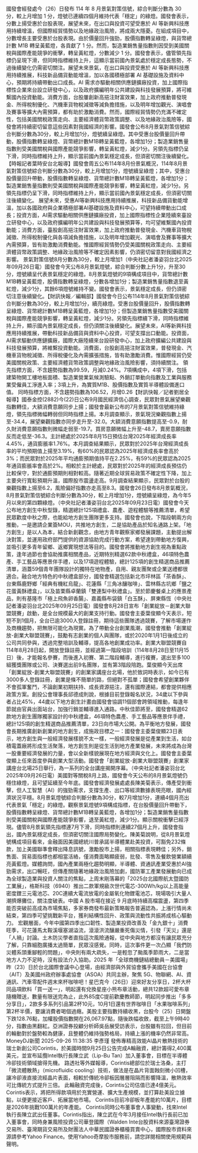 國發會經發處今（26）日發布 114 年 8 月景氣對策信號，綜合判斷分數為 30 分，較上月增加 1 分，燈號已連續四個月維持代表「穩定」的綠燈。國發會表示，分數上揚受惠於台股表現，展望未來，在出口與投資可望受惠於 AI 等新興科技應用持續增溫，但國際經貿情勢以及地緣政治風險，將成兩大隱憂。在組成項目中，分數增長主要受惠於台股表現。由於價量回升強勁，股價指數轉呈綠燈，與貨幣總計數 M1B 轉呈黃藍燈，各貢獻了 1 分。然而，製造業銷售量指數則因受到美國關稅與國際產能競爭的衝擊，轉呈黃紅燈，分數減少 1 分。國發會表示，儘管領先指標仍呈現下滑，但同時指標維持上升，這顯示當前國內景氣處於穩定成長態勢，不過後續變化仍需密切關注。展望未來景氣，在出口與投資受惠於 AI 等新興科技應用持續推展，科技新品備貨動能增溫，加以各國積極部署 AI 基礎設施及資料中心，預期將持續帶動出口成長。AI 需求亦驅動相關供應鏈擴廠投資，加上國際指標性企業來台設立研發中心，以及政府擴編明年公共建設與科技發展預算，將可維繫國內投資動能。消費方面，台股屢創新高挹注財富效果，加上政府推動普發現金、所得稅制優化、汽機車貨物稅減徵等減負擔措施，以及明年增加觀光、演唱會及賽事等擴大內需預算，都有助於激勵消費。然而，國際經貿情勢仍充滿不確定性，包括美國關稅政策走向、主要經濟體貨幣政策調整、以及地緣政治風險等，國發會將持續密切留意這些因素對我國經濟的影響。國發會公布8月景氣對策信號綜合判斷分數為30分，較上月增加1分，燈號續呈綠燈。其中受惠台股價量回升帶動，股價指數轉呈綠燈、貨幣總計數M1B轉呈黃藍燈，各增加1分；製造業銷售量指數則受美國關稅與國際產能競爭影響，轉呈黃紅燈，減少1分。另領先指標仍呈下滑，同時指標維持上升，顯示當前國內景氣穩定成長，但須密切關注後續變化。【時報記者葉時安台北報導】國發會周五公布114年8月份景氣概況，114年8月景氣對策信號綜合判斷分數為30分，較上月增加1分，燈號續呈綠燈；其中，受惠台股價量回升帶動，股價指數轉呈綠燈、貨幣總計數M1B轉呈黃藍燈，各增加1分；製造業銷售量指數則受美國關稅與國際產能競爭影響，轉呈黃紅燈，減少1分。另領先指標仍呈下滑，同時指標維持上升，顯示當前國內景氣穩定成長，但須密切關注後續變化。 展望未來，受惠AI等新興科技應用持續推展，科技新品備貨動能增溫，加以各國政府與企業積極部署AI基礎設施及資料中心，可望持續帶動出口成長；投資方面，AI需求驅動相關供應鏈擴廠投資，加上國際指標性企業陸續來臺設立研發中心，以及政府擴編明年公共建設與科技發展預算等，均可望維繫國內投資動能；消費方面，臺股創高挹注財富效果，加上政府推動普發現金、汽機車貨物稅減徵、所得稅制優化與各項減負擔措施，以及明年增加觀光、演唱會及賽事等擴大內需預算，皆有助激勵消費動能。惟國際經貿情勢仍受美國關稅政策走向、主要經濟體貨幣政策調整、地緣政治風險等不確定因素影響，仍須密切留意對我國經濟之影響。 景氣對策信號8月分數為30分，較上月增加1（中央社記者潘姿羽台北2025年09月26日電）國發會今天公布8月景氣燈號，綜合判斷分數上升1分，升至30分，燈號續呈代表景氣穩定的綠燈。8月景氣燈號的9項構成項目中，貨幣總計數M1B轉呈黃藍燈，股價指數轉呈綠燈，分數各增加1分；製造業銷售量指數退至黃紅燈，減少1分，其餘6項燈號維持不變。國發會表示，景氣穩定成長，但仍須密切注意後續變化。【財訊快報／編輯部】國發會今日公布114年8月景氣對策信號綜合判斷分數為30分，較上月增加1分，續亮綠燈。受惠台股價量回升，股價指數轉呈綠燈、貨幣總計數M1B轉呈黃藍燈，各增加1分；但製造業銷售量指數受美國關稅與國際產能競爭影響，轉呈黃紅燈，減少1分。另領先指標續下滑，同時指標維持上升，顯示國內景氣穩定成長，但仍須關注後續變化。展望未來，AI等新興科技應用持續推展，帶動科技新品備貨與資料中心投資，可望支撐出口動能。投資面，AI需求驅動供應鏈擴廠，國際大廠陸續來台設研發中心，加上政府擴編公共建設與科技發展預算，將維繫投資動能。消費面，台股創高挹注財富效果，普發現金、汽機車貨物稅減徵、所得稅優化及內需擴張措施，皆有助激勵消費。惟國際經貿仍受美國關稅政策、主要經濟體貨幣政策調整與地緣政治風險影響，須持續關注。 領先指標方面，不含趨勢指數為99.59，月減0.24%。7項構成中，4項下滑，包括建築物開工樓地板面積、製造業營業氣候測驗點、外銷訂單動向指數及工業與服務業受僱員工淨進入率；3項上升，為實質M1B、股價指數及實質半導體設備進口值。 同時指標方面，不含趨勢指數為106.52，月增0.26【財訊快報／記者劉居全報導】國泰金控(2882)今(22)日公布9月國民經濟信心調查，民眾對景氣展望樂觀指數轉佳，大額消費意願同步上揚；國發會最新公布的7月景氣對策信號維持綠燈，領先指標微幅轉弱但同時指標上揚。本月調查顯示，景氣現況樂觀指數上揚至-34.4，展望樂觀指數亦同步走升至-32.0。大額消費意願指數提高至-0.9，耐久財消費意願指數則微幅走弱至-19.7。買房意願微幅上升至-48.7，賣房意願指數反而走低至-36.3。主計總處於2025年8月15日預估台灣2025年經濟成長率4.45%，通貨膨脹率1.76%。本月調查結果顯示，民眾對於2025年台灣經濟成長率的平均預期值上揚至3.19%，有60%的民眾認為2025年經濟成長率會高於3%；而民眾對於2025年平均通膨預期值持平在2.25%，有59%的民眾認為2025年通貨膨脹率會高於2%。相較於主計總處，民眾對於2025年的經濟成長預估仍比較保守，對於通膨預期則相對較高。隨著近期全球貿易政策不確定性下降，加上主要央行寬鬆預期升溫，國際股市震盪走高。9月調查結果顯示，民眾對於台股的樂觀指數上揚至6.2，風險偏好指數亦走高至8.3。國發會26日發布8月景氣概況，8月景氣對策信號綜合判斷分數為30分，較上月增加1分，燈號續呈綠燈，為今年5月以來的第四顆綠燈。（中央社記者潘姿羽台北2025年09月23日電）國發會今天公布地方創生中秋型錄，精選總計125項禮盒、農產、遊程體驗等推薦清單，希望民眾歡度中秋之際，也能給地方創生團隊更多支持。國發會也說，下階段朝兩方向推動，一是邀請企業簽MOU，共推地方創生，二是協助產品於知名通路上架。「地方創生」是以人為本，結合新創觀念，由地方青年觀察家鄉發展課題，主動提出解決對策，並運用政府部門提供的資源協助完成行動方案，希望達到帶動地方復興，並吸引更多青年留鄉、返鄉實現想法等目的。國發會將推動地方創生視為重點政策，逢年過節也會協助推廣相關產品，近期特別精選62款中秋禮盒，46項特色農產、手工藝品等應景伴手禮，以及17項遊程體驗，總計125項的創生精選商品推薦清單，涵蓋59個青年團隊設計的獨特在地物產，自用、親友團聚或企業送禮都很適合。融合地方特色的中秋禮盒部分，國發會精選包括新北市坪林區「茶香酥」、台東縣鹿野鄉「經典有機紅烏龍」、花蓮縣「三角冰釀咖啡」、雲林縣古坑鄉「鹽之花蛋黃酥禮盒」，以及苗栗縣卓蘭鎮「雙連梨中秋禮盒」。至於節慶餐桌上的應景產品，則有基隆市「極上飛魚卵香腸」、嘉義縣布袋鎮「白玉酥」、屏東縣恆（中央社記者潘姿羽台北2025年09月25日電）國發會8月28日宣布「創業綻放－創業大聯盟競賽」啟動，是全台規模最大的創業支持行動。國發會主委葉俊顯今天表示，短短不到1個月，全台已逾3000人登錄註冊，期待這些團隊透過競賽，了解市場運作及商機趨勢，把無限可能化為現實。為了帶動全台創業風潮，國發會推動「創業綻放-創業大聯盟競賽」，鼓勵有志創業的個人與團隊，或於2020年1月1日後成立的公司共同參與，透過完整培訓及輔導，提高各地創業成功率。創業大聯盟競賽自114年8月28日起，開放登錄註冊，並經過第一階段培訓（114年8月28日至11月15日）後，才能報名參賽，而後進入初賽、第二階段輔導，進行複賽，選出至多100組獲獎團隊或公司、決賽選出前9名團隊，並有第3階段陪跑。葉俊顯今天出席「創業綻放-創業大聯盟競賽」的創業家講座台北場，他於致詞時表示，如今已有3000多人登錄註冊，創業是條不簡單的路，但絕對不孤單；國發會希望創業夥伴不會孤軍奮鬥，不論創業初期扶持、成長資源挹注，還有國際連結，都會提供相應政策方案。創投公會理事長邱德成則說，根據目前登錄報名狀況，34歲以下參與者占比45%，44歲以下地方創生計畫由國發會協調11個部會跨領域推動，每逢年節就由官員出面站台，加強行銷並輔導進入通路。中秋佳節將至，國發會精選62款地方創生團隊獨家設計的中秋禮盒，46項特色農產、手工藝品等應景伴手禮，總計125項的創生精選商品推薦清單，23日向市場大公開。為平衡地方發展，國發會長期推廣創新創業的地方創生，成施政目標之一：國發會主委葉俊顯23日表示，地方創生與一般經濟發展樣貌不太一樣，一般經濟發展是從產業到生活，如台積電蓋廠將形成生活聚落，地方創生則是從生活到地方產業發展，未來將成為台灣一股重要經濟發展的力量，會以全新樣貌展現在地方經濟與文化上。國發會主委葉俊顯上任來首度參與創業大型活動。國發會「創業綻放-創業大聯盟競賽」創業家講座台北場25日舉行，為一系列的全台講座揭開序幕。（中央社記者潘姿羽台北2025年09月26日電）美國對等關稅8月上路，國發會今天公布的8月景氣燈號仍穩住綠燈，且可望延續至今年底。國發會經濟發展處處長陳美菊表示，傳產受到衝擊，但人工智慧（AI）的強勁需求，支撐生產、出口等經濟數據表現亮眼，國內經濟狀況平穩。8月景氣燈號綜合判斷分數為30分，較7月增加1分，連續4個月亮出代表景氣「穩定」的綠燈。觀察景氣燈號9項構成指標，在台股價量回升帶動下，股價指數轉呈綠燈、貨幣總計數M1B轉呈黃藍燈，各增加1分；製造業銷售量指數則受美國關稅與國際產能競爭影響，退至黃紅燈，減少1分。顯示關稅衝擊已經浮現。儘管8月景氣領先指標連7月下滑，同時指標則連續27個月上升，國發會指出，國內景氣穩定成長，但須密切關注國際局勢變化。陳美菊說明，從8月景氣燈號構成項目看來，金融面因美國總統川普承諾半導體業赴美投資，可豁免232條款，加上美國聯準會釋出降息訊號，激勵股市上揚，相關指標表現轉佳；另外，銷售面、貿易面指標也都相當活絡，僅消費面略顯疲弱，批發、零售及餐飲營業額續亮黃藍燈。媒體詢問，國內產業兩極化趨勢明顯，半導體、資通訊產業受惠於AI強勁需求，出口暢旺，但傳產關隨著地緣政治風險加劇，國防軍工產業發展動向已成為全球製造業與投資人關注的焦點，上周末剛落幕的「2025台北國際航太暨國防工業展」，格斯科技（6940）推出二款軍規級次世代電芯-300Wh/kg以上高能量密度鋰三元電池芯、20C連續大電流放電的金屬氧化物鋰電池芯，現場吸引大量人潮擠爆攤位，關注度破表。中國 A 股市場在接近 9 月底時持續高檔震盪，第四季能否突破前高成為市場焦點，多家券商發布最新策略報告普遍認為，上漲行情尚未結束，第四季可望挑戰新平台，獲利結構性回升、政策與流動性共振將成核心驅動力。 宏觀層面，今年中國第四季出口韌性、製造業投資改善及「金九銀十」消費旺季，可花蓮馬太鞍溪堰塞湖溢流，滾滾洪流釀嚴重死傷災情，引發「天災」還是「人禍」討論。土木防災學者直指這次風險通報，從中央與地方都沒有讓民眾充分了解，只靠細胞廣播太過簡單，民眾沒感覺。同時，這次事件更一次凸顯「我們防災體系頭重腳輕的問題」，中央則有兩大疏失，一是輕忽了颱風季節雨大，二是當地方人力不足時，沒有設法介入協助。​​​​​​​2025 年「全球商機鏈結總動員－美國場」昨（23）日於台北國際會議中心登場，由經濟部與外貿協會攜手美國在台協會（AIT）及美國州政府辦事處協會（ASOA）共同主辦，聚焦 5G、物聯網、AI、資通訊、汽車零配件週末來杯咖啡吧！星巴克今（26日）迎來好友分享日，2杯大杯同品項飲料「買一送一」，明起還有兌換星座小熊布章活動，總共12款超可愛布章隨機贈送，數量有限送完為止，此外85度C提前歡慶教師節，明起同步推出「多多分享日」，2款多多系列引品第2杯10元，10月1日還有世界咖啡日「水果咖啡系列」第2杯半價，要讓消費者喝個過癮。美股主要指數持續收黑，台股今（25）日開盤下跌128.76點，加權股價指數開在26,067.97點，隨後跌幅收斂，截至上午9時40分，指數由黑翻紅。亞洲證券投顧分析師吳岳展受訪表示，台股雖有拉回，但目前的輪動對於盤勢較為健康，且整體仍維持強勢格局，持續上漲的機率仍然非常高。MoneyDJ新聞 2025-09-26 11:38:35 李彥瑾 發佈專精高效能AI晶片散熱技術的瑞士新創公司Corintis，於美國時間9月25日公告完成A輪融資，總計籌得2,400萬美元，並宣布延攬Intel執行長陳立武（Lip-Bu Tan）加入董事會，目標在半導體冷卻技術領域搶得先機。 路透社等外媒報導，Corintis總部位於瑞士洛桑，主打「微流體散熱」（microfluidic cooling）技術，做法是在晶片背面蝕刻微小凹槽，讓冷卻液直接流經晶片表面，相較於傳統冷卻板因層層阻隔而影響降溫，散熱效率可比傳統方式提升三倍。 此輪融資完成後，Corintis公司估值已達4億美元。Corintis表示，將把所得款項用於充實營運、擴大生產規模，並打算赴美設立據點，以便更接近客戶、拓展當地市場。 Corintis目前冷卻板年產能約10萬片，目標是2026年挑戰100萬片的年產能。 Corintis同時公布董事會人事變動，找來Intel執行長陳立武出任董事。Corintis指出，陳立武在今年3月接任Intel執行長前已加入董事會，同時身兼風險投資公司華登國際（Walden Inte台股資料來源臺灣證券交易所、臺灣期貨交易所及財團法人中華民國證券櫃檯買賣中心，國際股市資料來源請參考Yahoo Finance。使用Yahoo奇摩股市服務前，請您詳閱相關使用規範與聲明。